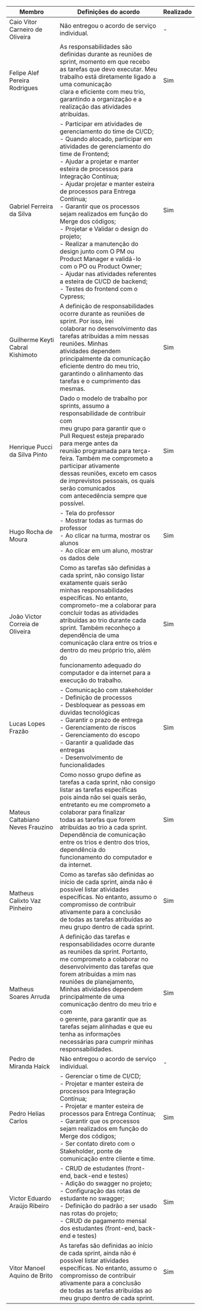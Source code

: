| Membro                           | Definições do acordo                                                                                                                                                                                                                                                                                                                                                                                                                                                                                                                                                                                                                                                                           | Realizado |
| -------------------------------- | ------------------------------------------------------------------------------------------------------------------------------------------------------------------------------------------------------------------------------------------------------------------------------------------------------------------------------------------------------------------------------------------------------------------------------------------------------------------------------------------------------------------------------------------------------------------------------------------------------------------------------------------------------------------------------------------------ | --------- |
| Caio Vitor Carneiro de Oliveira  | Não entregou o acordo de serviço individual.                                                                                                                                                                                                                                                                                                                                                                                                                                                                                                                                                                                                                                                   | -         |
| Felipe Alef Pereira Rodrigues    | As responsabilidades são definidas durante as reuniões de sprint, momento em que recebo<br />as tarefas que devo executar. Meu trabalho está diretamente ligado a uma comunicação<br />clara e eficiente com meu trio, garantindo a organização e a realização das atividades<br />atribuídas.                                                                                                                                                                                                                                                                                                                                                                                         | Sim       |
| Gabriel Ferreira da Silva        | - Participar em atividades de gerenciamento do time de CI/CD;<br />- Quando alocado, participar em atividades de gerenciamento do time de Frontend;<br />- Ajudar a projetar e manter esteira de processos para Integração Contínua;<br />- Ajudar projetar e manter esteira de processos para Entrega Contínua;<br />- Garantir que os processos sejam realizados em função do Merge dos códigos;<br />- Projetar e Validar o design do projeto;<br />- Realizar a manutenção do design junto com O PM ou Product Manager e validá-lo<br />com o PO ou Product Owner;<br />- Ajudar nas atividades referentes a esteira de CI/CD de backend;<br />- Testes do frontend com o Cypress; | Sim       |
| Guilherme Keyti Cabral Kishimoto | A definição de responsabilidades ocorre durante as reuniões de sprint. Por isso, irei<br />colaborar no desenvolvimento das tarefas atribuídas a mim nessas reuniões. Minhas<br />atividades dependem principalmente da comunicação eficiente dentro do meu trio,<br />garantindo o alinhamento das tarefas e o cumprimento das mesmas.                                                                                                                                                                                                                                                                                                                                                   | Sim       |
| Henrique Pucci da Silva Pinto    | Dado o modelo de trabalho por sprints, assumo a responsabilidade de contribuir com<br />meu grupo para garantir que o Pull Request esteja preparado para merge antes da<br />reunião programada para terça-feira. Também me comprometo a participar ativamente<br />dessas reuniões, exceto em casos de imprevistos pessoais, os quais serão comunicados<br />com antecedência sempre que possível.                                                                                                                                                                                                                                                                                       | Sim       |
| Hugo Rocha de Moura              | - Tela do professor<br />- Mostrar todas as turmas do professor<br />- Ao clicar na turma, mostrar os alunos<br />- Ao clicar em um aluno, mostrar os dados dele                                                                                                                                                                                                                                                                                                                                                                                                                                                                                                                                 | Sim       |
| João Victor Correia de Oliveira | Como as tarefas são definidas a cada sprint, não consigo listar exatamente quais serão<br />minhas responsabilidades específicas. No entanto, comprometo-me a colaborar para<br />concluir todas as atividades atribuídas ao trio durante cada sprint. Também reconheço a<br />dependência de uma comunicação clara entre os trios e dentro do meu próprio trio, além do<br />funcionamento adequado do computador e da internet para a execução do trabalho.                                                                                                                                                                                                                      | Sim       |
| Lucas Lopes Frazão              | - Comunicação com stakeholder<br />- Definição de processos<br />- Desbloquear as pessoas em duvidas tecnológicas<br />- Garantir o prazo de entrega<br />- Gerenciamento de riscos<br />- Gerenciamento do escopo<br />- Garantir a qualidade das entregas<br />- Desenvolvimento de funcionalidades                                                                                                                                                                                                                                                                                                                                                                                       | Sim       |
| Mateus Caltabiano Neves Frauzino | Como nosso grupo define as tarefas a cada sprint, não consigo listar as tarefas específicas<br />pois ainda não sei quais serão, entretanto eu me comprometo a colaborar para finalizar<br />todas as tarefas que forem atribuídas ao trio a cada sprint.<br />Dependência de comunicação entre os trios e dentro dos trios, dependência do<br />funcionamento do computador e da internet.                                                                                                                                                                                                                                                                                             | Sim       |
| Matheus Calixto Vaz Pinheiro     | Como as tarefas são definidas ao início de cada sprint, ainda não é possível listar atividades<br />específicas. No entanto, assumo o compromisso de contribuir ativamente para a conclusão<br />de todas as tarefas atribuídas ao meu grupo dentro de cada sprint.                                                                                                                                                                                                                                                                                                                                                                                                                      | Sim       |
| Matheus Soares Arruda            | A definição das tarefas e responsabilidades ocorre durante as reuniões da sprint. Portanto,<br />me comprometo a colaborar no desenvolvimento das tarefas que forem atribuídas a mim nas<br />reuniões de planejamento,<br />Minhas atividades dependem principalmente de uma comunicação dentro do meu trio e com<br />o gerente, para garantir que as tarefas sejam alinhadas e que eu tenha as informações<br />necessárias para cumprir minhas responsabilidades.                                                                                                                                                                                                                  | Sim       |
| Pedro de Miranda Haick           | Não entregou o acordo de serviço individual.                                                                                                                                                                                                                                                                                                                                                                                                                                                                                                                                                                                                                                                   | -         |
| Pedro Helias Carlos              | - Gerenciar o time de CI/CD;<br />- Projetar e manter esteira de processos para Integração Contínua;<br />- Projetar e manter esteira de processos para Entrega Contínua;<br />- Garantir que os processos sejam realizados em função do Merge dos códigos;<br />- Ser contato direto com o Stakeholder, ponte de comunicação entre cliente e time.                                                                                                                                                                                                                                                                                                                                     | Sim       |
| Victor Eduardo Araújo Ribeiro   | - CRUD de estudantes (front-end, back-end e testes)<br />- Adição do swagger no projeto;<br />- Configuração das rotas de estudante no swagger;<br />- Definição do padrão a ser usado nas rotas do projeto;<br />- CRUD de pagamento mensal dos estudantes (front-end, back-end e testes)                                                                                                                                                                                                                                                                                                                                                                                                | Sim       |
| Vitor Manoel Aquino de Brito     | As tarefas são definidas ao início de cada sprint, ainda não é possível listar atividades<br />específicas. No entanto, assumo o compromisso de contribuir ativamente para a conclusão<br />de todas as tarefas atribuídas ao meu grupo dentro de cada sprint.                                                                                                                                                                                                                                                                                                                                                                                                                           | Sim       |
